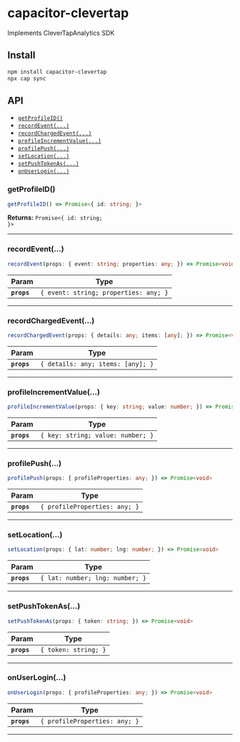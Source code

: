 # capacitor-clevertap

Implements CleverTapAnalytics SDK

## Install

```bash
npm install capacitor-clevertap
npx cap sync
```

## API

<docgen-index>

* [`getProfileID()`](#getprofileid)
* [`recordEvent(...)`](#recordevent)
* [`recordChargedEvent(...)`](#recordchargedevent)
* [`profileIncrementValue(...)`](#profileincrementvalue)
* [`profilePush(...)`](#profilepush)
* [`setLocation(...)`](#setlocation)
* [`setPushTokenAs(...)`](#setpushtokenas)
* [`onUserLogin(...)`](#onuserlogin)

</docgen-index>

<docgen-api>
<!--Update the source file JSDoc comments and rerun docgen to update the docs below-->

### getProfileID()

```typescript
getProfileID() => Promise<{ id: string; }>
```

**Returns:** <code>Promise&lt;{ id: string; }&gt;</code>

--------------------


### recordEvent(...)

```typescript
recordEvent(props: { event: string; properties: any; }) => Promise<void>
```

| Param       | Type                                             |
| ----------- | ------------------------------------------------ |
| **`props`** | <code>{ event: string; properties: any; }</code> |

--------------------


### recordChargedEvent(...)

```typescript
recordChargedEvent(props: { details: any; items: [any]; }) => Promise<void>
```

| Param       | Type                                         |
| ----------- | -------------------------------------------- |
| **`props`** | <code>{ details: any; items: [any]; }</code> |

--------------------


### profileIncrementValue(...)

```typescript
profileIncrementValue(props: { key: string; value: number; }) => Promise<void>
```

| Param       | Type                                         |
| ----------- | -------------------------------------------- |
| **`props`** | <code>{ key: string; value: number; }</code> |

--------------------


### profilePush(...)

```typescript
profilePush(props: { profileProperties: any; }) => Promise<void>
```

| Param       | Type                                     |
| ----------- | ---------------------------------------- |
| **`props`** | <code>{ profileProperties: any; }</code> |

--------------------


### setLocation(...)

```typescript
setLocation(props: { lat: number; lng: number; }) => Promise<void>
```

| Param       | Type                                       |
| ----------- | ------------------------------------------ |
| **`props`** | <code>{ lat: number; lng: number; }</code> |

--------------------


### setPushTokenAs(...)

```typescript
setPushTokenAs(props: { token: string; }) => Promise<void>
```

| Param       | Type                            |
| ----------- | ------------------------------- |
| **`props`** | <code>{ token: string; }</code> |

--------------------


### onUserLogin(...)

```typescript
onUserLogin(props: { profileProperties: any; }) => Promise<void>
```

| Param       | Type                                     |
| ----------- | ---------------------------------------- |
| **`props`** | <code>{ profileProperties: any; }</code> |

--------------------

</docgen-api>
